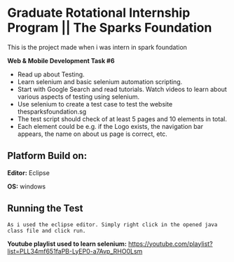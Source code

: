 # Graduate Rotational Internship Program || The Sparks Foundation
This is the project made when i was intern in spark foundation

**Web & Mobile Development Task #6**
* Read up about Testing.
* Learn selenium and basic selenium automation scripting.
* Start with Google Search and read tutorials. Watch videos to learn about various aspects of testing using selenium.
* Use selenium to create a test case to test the website thesparksfoundation.sg
* The test script should check of at least 5 pages and 10 elements in total.
* Each element could be e.g. if the Logo exists, the navigation bar appears, the name on about us page is correct, etc.

## Platform Build on:
**Editor:** Eclipse

**OS:** windows


## Running the Test
```
As i used the eclipse editor. Simply right click in the opened java class file and click run.
```

**Youtube playlist used to learn selenium:**
https://youtube.com/playlist?list=PLL34mf651faPB-LyEP0-a7Avp_RHO0Lsm

